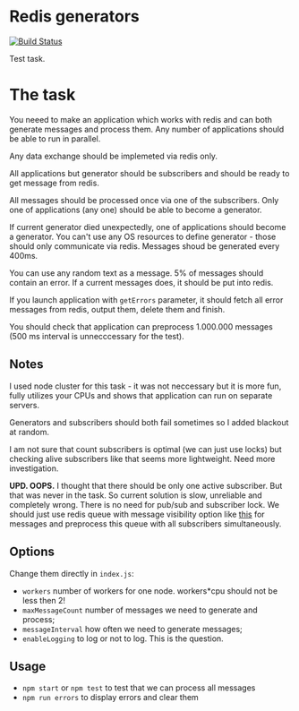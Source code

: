 # Redis generators

[![Build Status](https://travis-ci.org/jehy/redis-generators.svg?branch=master)](https://travis-ci.org/jehy/redis-generators)

Test task.

# The task
You neeed to make an application which works with redis and can both generate messages and process them. Any number of applications should be able to run in parallel.

Any data exchange should be implemeted via redis only.

All applications but generator should be subscribers and should be ready to get message from redis.

All messages should be processed once via one of the subscribers.
Only one of applications (any one) should be able to become a generator.

If current generator died unexpectedly, one of applications should become a generator. You can't use any OS resources to define generator - those should only communicate via redis. Messages shoud be generated every 400ms.

You can use any random text as a message. 5% of messages should contain an error. If a current messages does, it should be put into redis.

If you launch application with `getErrors` parameter, it should fetch all error messages from redis, output them, delete them and finish.

You should check that application can preprocess 1.000.000 messages (500 ms interval is unnecccessary for the test).

## Notes

I used node cluster for this task - it was not neccessary but it is more fun, fully
 utilizes your CPUs and shows that application can run on separate servers.

Generators and subscribers should both fail sometimes so I added blackout at random.

I am not sure that count subscribers is optimal (we can just use locks) but checking
alive subscribers like that seems more lightweight. Need more investigation.

**UPD. OOPS.** I thought that there should be only one active subscriber. But that was never in the task. So current solution is slow, unreliable and completely wrong. There is no need for pub/sub and subscriber lock. We should just use redis queue with message visibility option like [this](https://github.com/smrchy/rsmq) for messages and preprocess this queue with all subscribers simultaneously.

## Options
Change them directly in `index.js`:

* `workers` number of workers for one node. workers*cpu should not be less then 2!
* `maxMessageCount` number of messages we need to generate and process;
* `messageInterval` how often we need to generate messages;
* `enableLogging` to log or not to log. This is the question.

## Usage

* `npm start` or `npm test` to test that we can process all messages
* `npm run errors` to display errors and clear them
